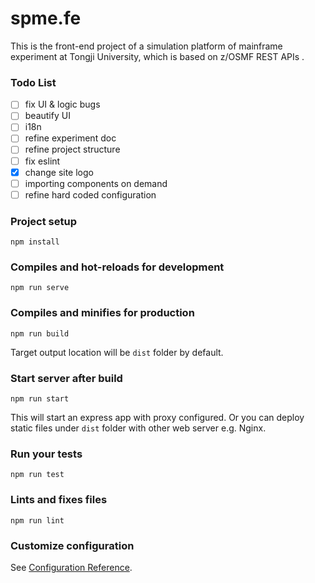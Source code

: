 # spme.fe

This is the front-end project of a simulation platform of mainframe experiment at Tongji University, which is based on z/OSMF REST APIs .

### Todo List

-[ ] fix UI & logic bugs
-[ ] beautify UI
-[ ] i18n
-[ ] refine experiment doc
-[ ] refine project structure
-[ ] fix eslint
-[x] change site logo 
-[ ] importing components on demand
-[ ] refine hard coded configuration

### Project setup
```
npm install
```

### Compiles and hot-reloads for development
```
npm run serve
```

### Compiles and minifies for production
```
npm run build
```
Target output location will be `dist` folder by default.

### Start server after build
```
npm run start
```
This will start an express app with proxy configured. Or you can deploy static files under `dist` folder with other web server e.g. Nginx.

### Run your tests
```
npm run test
```

### Lints and fixes files
```
npm run lint
```

### Customize configuration
See [Configuration Reference](https://cli.vuejs.org/config/).
